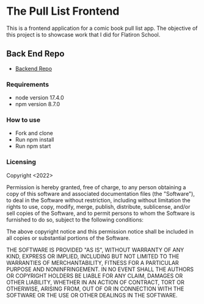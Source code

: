 # The Pull List Frontend
This is a frontend application for a comic book pull list app. The objective of this project is to showcase work that I did for Flatiron School.

## Back End Repo
- [Backend Repo](https://github.com/nlsteadman/pull-list)

### Requirements
* node version 17.4.0
* npm version 8.7.0


### How to use
* Fork and clone
* Run npm install
* Run npm start

### Licensing
Copyright <2022> <COPYRIGHT HOLDER>

Permission is hereby granted, free of charge, to any person obtaining a copy of this software and associated documentation files (the "Software"), to deal in the Software without restriction, including without limitation the rights to use, copy, modify, merge, publish, distribute, sublicense, and/or sell copies of the Software, and to permit persons to whom the Software is furnished to do so, subject to the following conditions:

The above copyright notice and this permission notice shall be included in all copies or substantial portions of the Software.

THE SOFTWARE IS PROVIDED "AS IS", WITHOUT WARRANTY OF ANY KIND, EXPRESS OR IMPLIED, INCLUDING BUT NOT LIMITED TO THE WARRANTIES OF MERCHANTABILITY, FITNESS FOR A PARTICULAR PURPOSE AND NONINFRINGEMENT. IN NO EVENT SHALL THE AUTHORS OR COPYRIGHT HOLDERS BE LIABLE FOR ANY CLAIM, DAMAGES OR OTHER LIABILITY, WHETHER IN AN ACTION OF CONTRACT, TORT OR OTHERWISE, ARISING FROM, OUT OF OR IN CONNECTION WITH THE SOFTWARE OR THE USE OR OTHER DEALINGS IN THE SOFTWARE.
